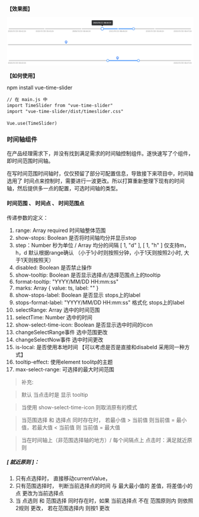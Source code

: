 **【效果图】**

![demo](https://github.com/RogersLei/vue-time-slider/blob/master/src/assets/timeline-demo.png)

**【如何使用】**

npm install vue-time-slider
```
// 在 main.js 中
import TimeSlider from "vue-time-slider"
import "vue-time-slider/dist/timeslider.css"

Vue.use(TimeSlider)

```
### 时间轴组件

在产品经理需求下，并没有找到满足需求的时间轴控制组件。遂快速写了个组件，即时间范围时间轴。

在写时间范围时间轴时，仅仅预留了部分可配置信息，导致接下来项目中，时间轴选用了 时间点来控制时，需要进行一波更改。所以打算重新整理下现有的时间轴，然后提供多一点的配置，可选时间轴的类型。


#### 时间范围 、 时间点 、 时间范围点

传递参数的定义：
1. range: Array required 时间轴整体范围
2. show-stops: Boolean 是否将时间轴均分并显示stop
3. step：Number 秒为单位 / Array 均分的间隔 [ 1, "d" ], [ 1, "h" ] 仅支持m，h，d  默认根据range确认 （小于1小时则按照分钟，小于1天则按照2小时, 大于1天则按照天）
4. disabled: Boolean 是否禁止操作
5. show-tooltip: Boolean 是否显示选择点/选择范围点上的tooltip
6. format-tooltip: "YYYY/MM/DD HH:mm:ss"
7. marks: Array  { value: ts, label: "" }
8. show-stops-label: Boolean 是否显示 stops上的label
9. stops-format-label: "YYYY/MM/DD HH:mm:ss" 格式化 stops上的label
10. selectRange: Array 选中的时间范围
11. selectTime: Number 选中的时间
12. show-select-time-icon: Boolean 是否显示选中时间的icon
13. changeSelectRange事件  选中范围更改
14. changeSelectNow事件 选中时间更改
15. is-local: 是否使用本地时间  【可以考虑是否是直接和disabeld 采用同一种方式】
16. tooltip-effect: 使用element toolitp的主题
17. max-select-range: 可选择的最大时间范围

> 补充:

> 默认 当点击时是 显示 tooltip

> 当使用 show-select-time-icon 则取消原有的模式

> 当范围选择 和 选择点 同时存在时， 若最小值 > 当前值 则当前值 = 最小值，若最大值 < 当前值 则 当前值 = 最大值

> 当在时间轴上（非范围选择轴的地方）/ 每个间隔点上  点击时：满足就近原则



##### [ 就近原则 ]：
1. 只有点选择时， 直接移动currentValue，
2. 只有范围选择时， 判断当前选择点的时间 与  最大最小值的 差值，将差值小的点 更改为当前选择点
3. 当 点选则 和 范围选择 同时存在时，如果 当前选择点 不在 范围原则内 则依照2规则 更改， 若在范围选择内 则按1 更改
